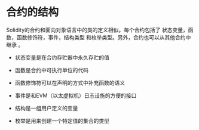 # 合约的结构

Solidity的合约和面向对象语言中的类的定义相似。每个合约包括了 状态变量，函数，函数修饰符，事件，结构类型 和枚举类型。另外，合约也可以从其他合约中继承 。


- 状态变量是在合约存贮器中永久存贮的值


- 函数是合约中可执行单位的代码 


- 函数修饰符可以在声明的方式中补充函数的语义


- 事件是和EVM（以太虚拟机）日志设施的方便的接口


- 结构是一组用户定义的变量


- 枚举是用来创建一个特定值的集合的类型
